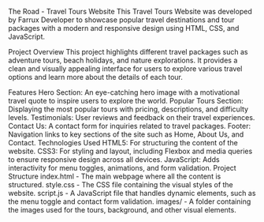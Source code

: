 The Road - Travel Tours Website
This Travel Tours Website was developed by Farrux Developer to showcase popular travel destinations and tour packages with a modern and responsive design using HTML, CSS, and JavaScript.

Project Overview
This project highlights different travel packages such as adventure tours, beach holidays, and nature explorations. It provides a clean and visually appealing interface for users to explore various travel options and learn more about the details of each tour.

Features
Hero Section: An eye-catching hero image with a motivational travel quote to inspire users to explore the world.
Popular Tours Section: Displaying the most popular tours with pricing, descriptions, and difficulty levels.
Testimonials: User reviews and feedback on their travel experiences.
Contact Us: A contact form for inquiries related to travel packages.
Footer: Navigation links to key sections of the site such as Home, About Us, and Contact.
Technologies Used
HTML5: For structuring the content of the website.
CSS3: For styling and layout, including Flexbox and media queries to ensure responsive design across all devices.
JavaScript: Adds interactivity for menu toggles, animations, and form validation.
Project Structure
index.html - The main webpage where all the content is structured.
style.css - The CSS file containing the visual styles of the website.
script.js - A JavaScript file that handles dynamic elements, such as the menu toggle and contact form validation.
images/ - A folder containing the images used for the tours, background, and other visual elements.
